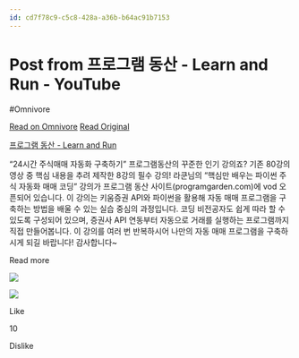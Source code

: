```yaml
---
id: cd7f78c9-c5c8-428a-a36b-b64ac91b7153
---
```


# Post from 프로그램 동산 - Learn and Run - YouTube
#Omnivore
 
[Read on Omnivore](https://omnivore.app/me/http-youtube-com-post-ugkx-m-zcv-qgud-1-qgyt-5-m-gy-uh-0-i-d-gj--1921021b63b)
[Read Original](https://www.youtube.com/post/UgkxMZcvQGUD1Qgyt_5-MGyUh0iD-GjK_xrW)
 
[ 프로그램 동산 - Learn and Run ](https://www.youtube.com/@programgarden) 

“24시간 주식매매 자동화 구축하기” 프로그램동산의 꾸준한 인기 강의죠? 기존 80강의 영상 중 핵심 내용을 추려 제작한 8강의 필수 강의! 라쿤님의 “핵심만 배우는 파이썬 주식 자동화 매매 코딩” 강의가 프로그램 동산 사이트(programgarden.com)에 vod 오픈되어 있습니다. 이 강의는 키움증권 API와 파이썬을 활용해 자동 매매 프로그램을 구축하는 방법을 배울 수 있는 실습 중심의 과정입니다. 코딩 비전공자도 쉽게 따라 할 수 있도록 구성되어 있으며, 증권사 API 연동부터 자동으로 거래를 실행하는 프로그램까지 직접 만들어봅니다. 이 강의를 여러 번 반복하시어 나만의 자동 매매 프로그램을 구축하시게 되길 바랍니다! 감사합니다\~ 

Read more 

![](https://proxy-prod.omnivore-image-cache.app/638x0,sc8RPLYh9xkdqmNbo44AWof0UkfTo1R15XxYE3PQJg5k/https://yt3.ggpht.com/ceEfvY3DHzUtBVmUR7NvzRJHljeWVTO_IxZjys-7SWXc0_cKjmiXNIrgjzaQKOZzhOrOMXjbPt53=s640-c-fcrop64=1,00000000ffffffff-rw-nd-v1) 

![](https://proxy-prod.omnivore-image-cache.app/638x0,sH-E8zq2oxx60H0Sje9bRLGUCz9li_56K8-9siGaYHiM/https://yt3.ggpht.com/H7rWPkZaT0fB_F6HAr39c8SUCycnwbkDn7y8wgEOlJVqmMWEs74z2e8U7HDsh006DitXhGm6wn8Y=s640-c-fcrop64=1,00000000ffffffff-rw-nd-v1) 

 Like

 10

 Dislike